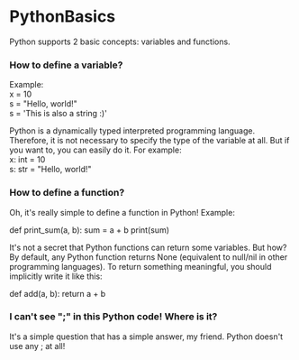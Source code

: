# PythonBasics

Python supports 2 basic concepts: variables and functions.

### How to define a variable?
Example:  
  x = 10  
  s = "Hello, world!"  
  s = 'This is also a string :)'  

Python is a dynamically typed interpreted programming language. Therefore, it is not necessary to specify the type of the variable at all. But if you want to, you can easily do it. For example:  
  x: int = 10  
  s: str = "Hello, world!"  

### How to define a function?

Oh, it's really simple to define a function in Python! Example:  
  
def print_sum(a, b):
    sum = a + b
    print(sum)  

It's not a secret that Python functions can return some variables. But how?  
By default, any Python function returns None (equivalent to null/nil in other programming languages). To return something meaningful, you should implicitly write it like this:

def add(a, b):
    return a + b

### I can't see ";" in this Python code! Where is it?
It's a simple question that has a simple answer, my friend. Python doesn't use any ; at all!
